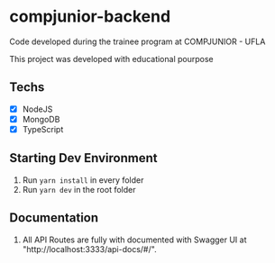 # compjunior-backend
Code developed during the trainee program at COMPJUNIOR - UFLA

This project was developed with educational pourpose

## Techs
- [x] NodeJS
- [x] MongoDB
- [x] TypeScript

## Starting Dev Environment
1. Run ```yarn install``` in every folder
2. Run ```yarn dev``` in the root folder

## Documentation
1. All API Routes are fully with documented with Swagger UI at "http://localhost:3333/api-docs/#/".

